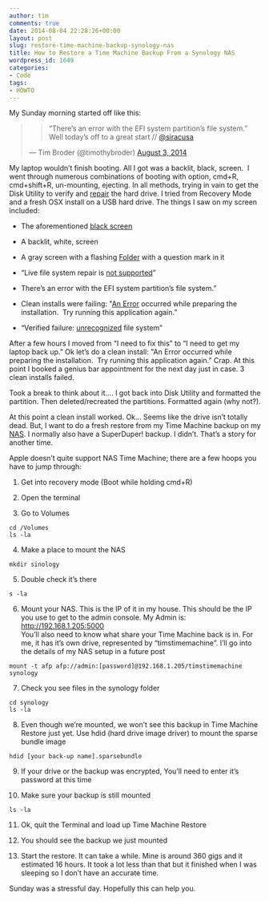```yaml
---
author: tim
comments: true
date: 2014-08-04 22:28:26+00:00
layout: post
slug: restore-time-machine-backup-synology-nas
title: How to Restore a Time Machine Backup From a Synology NAS
wordpress_id: 1649
categories:
- Code
tags:
- HOWTO
---
```


My Sunday morning started off like this:




<blockquote>

> 
> “There’s an error with the EFI system partition’s file system.” Well today’s off to a great start // [@siracusa](https://twitter.com/siracusa)
> 
> 
— Tim Broder (@timothybroder) [August 3, 2014](https://twitter.com/timothybroder/statuses/495938712375939073)</blockquote>





My laptop wouldn’t finish booting. All I got was a backlit, black, screen.  I went through numerous combinations of booting with option, cmd+R, cmd+shift+R, un-mounting, ejecting. In all methods, trying in vain to get the Disk Utility to verify and [repair](http://www.cultofmac.com/264991/repair-verify-hard-drive-command-line-os-x-tips/) the hard drive. I tried from Recovery Mode and a fresh OSX install on a USB hard drive. The things I saw on my screen included:






  * The aforementioned [black screen](https://discussions.apple.com/message/18177363)


  * A backlit, white, screen


  * A gray screen with a flashing [Folder](http://support.apple.com/kb/TS1440?viewlocale=en_US&locale=en_US) with a question mark in it


  * “Live file system repair is [not supported](https://discussions.apple.com/thread/5739421?tstart=0)”


  * There’s an error with the EFI system partition’s file system.”


  * Clean installs were failing: "[An Error](https://discussions.apple.com/thread/5467959?tstart=0) occurred while preparing the installation.  Try running this application again.”


  * “Verified failure: [unrecognized](http://forums.macrumors.com/showthread.php?t=1667862) file system”




After a few hours I moved from “I need to fix this” to “I need to get my laptop back up.” Ok let’s do a clean install: "An Error occurred while preparing the installation.  Try running this application again.” Crap. At this point I booked a genius bar appointment for the next day just in case. 3 clean installs failed.




Took a break to think about it…. I got back into Disk Utility and formatted the partition. Then deleted/recreated the partitions. Formatted again (why not?).




At this point a clean install worked. Ok… Seems like the drive isn’t totally dead. But, I want to do a fresh restore from my Time Machine backup on my [NAS](http://www.amazon.com/gp/product/B008U69LC4/ref=wms_ohs_product?psc=1&tag=nyen0e-20&ie=UTF8). I normally also have a SuperDuper! backup. I didn’t. That’s a story for another time.




Apple doesn’t quite support NAS Time Machine; there are a few hoops you have to jump through:






  1. Get into recovery mode (Boot while holding cmd+R)


  2. Open the terminal


  3. Go to Volumes  


    
    cd /Volumes
    ls -la
    





  4. Make a place to mount the NAS

    
    mkdir sinology
    





  5. Double check it’s there

    
    s -la





  6. Mount your NAS. This is the IP of it in my house. This should be the IP you use to get to the admin console. My Admin is: http://192.168.1.205:5000  
You’ll also need to know what share your Time Machine back is in. For me, it has it’s own drive, represented by “timstimemachine”. I’ll go into the details of my NAS setup in a future post

    
    mount -t afp afp://admin:[password]@192.168.1.205/timstimemachine synology





  7. Check you see files in the synology folder

    
    cd synology
    ls -la





  8. Even though we’re mounted, we won’t see this backup in Time Machine Restore just yet. Use hdid (hard drive image driver) to mount the sparse bundle image

    
    hdid [your back-up name].sparsebundle





  9. If your drive or the backup was encrypted, You’ll need to enter it’s password at this time


  10. Make sure your backup is still mounted

    
    ls -la





  11. Ok, quit the Terminal and load up Time Machine Restore


  12. You should see the backup we just mounted


  13. Start the restore. It can take a while. Mine is around 360 gigs and it estimated 16 hours. It took a lot less than that but it finished when I was sleeping so I don’t have an accurate time.




Sunday was a stressful day. Hopefully this can help you.
